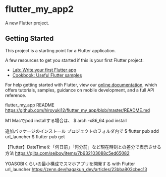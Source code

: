 # flutter_my_app2

A new Flutter project.

## Getting Started

This project is a starting point for a Flutter application.

A few resources to get you started if this is your first Flutter project:

- [Lab: Write your first Flutter app](https://flutter.dev/docs/get-started/codelab)
- [Cookbook: Useful Flutter samples](https://flutter.dev/docs/cookbook)

For help getting started with Flutter, view our
[online documentation](https://flutter.dev/docs), which offers tutorials,
samples, guidance on mobile development, and a full API reference.


flutter_my_app README
https://github.com/hiroyuki12/flutter_my_app/blob/master/README.md

M1 Macでpod installする場合は、
$ arch -x86_64 pod install 

追加パッケージのインストール
プロジェクトのフォルダ内で
$ flutter pub add url_launcher 
$ flutter pub get

【Flutter】DateTimeを「何日前」「何分前」など現在時刻との差分で表示させる方法
https://qiita.com/seiboy/items/7b632103088c5ed65082

YOASOBIくらいの最小構成でスマホアプリを開発する with Flutter
url_launcher
https://zenn.dev/hagakun_dev/articles/23bba803cbec13
